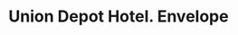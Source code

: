 ---
doi: 10.7916/D80K3MN0
date_other: '1886'
date_other_textual: '1886'
form: printed ephemera
genre:
- Envelopes
name:
- Union Depot Hotel
object_in_context_url: https://biggert.cul.columbia.edu/items/view/ave_biggert_00696
subject_hierarchical_geographic:
- Kansas City, Missouri, United States
subject_name:
- Union Depot Hotel
title: Union Depot Hotel. Envelope
sort_title: Union Depot Hotel. Envelope
call_number: ave_biggert_00696
coordinates:
- 39.099722222222226,-94.57833333333333
pid: ave_biggert_00696
identifiers: ave_biggert_00696
thumbnail: false
permalink: /biggert/ave_biggert_00696/
layout: iiif-image-page
---